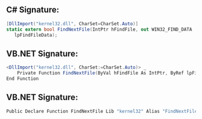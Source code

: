 
## C# Signature:
```cs
[DllImport("kernel32.dll", CharSet=CharSet.Auto)]
static extern bool FindNextFile(IntPtr hFindFile, out WIN32_FIND_DATA
   lpFindFileData);
```

## VB.NET Signature:
```cs
<DllImport("kernel32.dll", CharSet:=CharSet.Auto)> _
    Private Function FindNextFile(ByVal hFindFile As IntPtr, ByRef lpFindFileData As WIN32_FIND_DATA) As Boolean
End Function
```

## VB.NET Signature:
```cs
Public Declare Function FindNextFile Lib "kernel32" Alias "FindNextFileA" (ByVal hFindFile As IntPtr, ByRef lpFindFileData As WIN32_FIND_DATA) As Boolean
```
